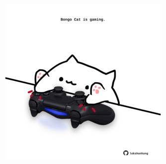 <!-- built at 21/03/2025, 20:00:31 UTC -->
<p align="center">
  <img width="500" height="500" src="./ReadmeImage.svg">
</p>
